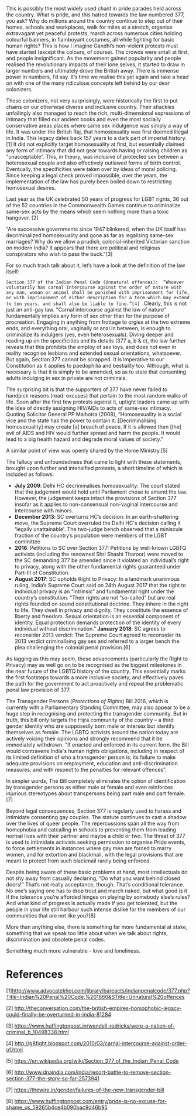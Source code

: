 <!-- TITLE: Section 377 of the IPC -->
<!-- SUBTITLE: “Kaun sa kanoon sabse bhattar? Tee saun sattatar, teen sau sattatar!” -->
 
This is possibly the most widely used chant in pride parades held across the country. What is pride, and this hatred towards the law numbered 377, you ask? Why do millions around the country continue to step out of their homes, schools and workplaces, walk for miles at a stretch, organise extravagant yet peaceful protests, march across numerous cities holding colourful banners, in flamboyant costumes, all while fighting for basic human rights? This is how I imagine Gandhi’s non-violent protests must have started (except the colours, of course). The crowds were small at first, and people insignificant. As the movement gained popularity and people realised the revolutionary impacts of their lone selves, it started to draw in larger numbers and ultimately drove the British away. There is immense power in numbers, I’d say. It’s time we realise this yet again and take a head on with one of the many ridiculous concepts left behind by our dear colonizers.

These colonizers, not very surprisingly, were historically the first to put chains on our otherwise diverse and inclusive country. Their shackles unfailingly also managed to reach the rich, multi-dimensional expressions of intimacy that filled our ancient books and even the most socially conservative areas places where same sex indulgence was simply a way of life. It was under the British Raj, that homosexuality was first deemed illegal in India. This legacy dates back 157 years to a dark part of imperial history.[1] It did not explicitly target homosexuality at first, but essentially claimed any form of intimacy that did not gear towards having or raising children as “unacceptable”. This, in theory, was inclusive of protected sex between a heterosexual couple and also effectively outlawed forms of birth control. Eventually, the specificities were taken over by ideas of moral policing. Since keeping a legal check proved impossible, over the years, the implementation of the law has purely been boiled down to restricting homosexual desires. 

Last year as the UK celebrated 50 years of progress for LGBT rights, 36 out of the 52 countries in the Commonwealth Games continue to criminalize same-sex acts by the means which seem nothing more than a toxic hangover. [2]

“Are successive governments since 1947 blinkered, when the UK itself has decriminalized homosexuality and gone as far as legalising same-sex marriages? Why do we allow a prudish, colonial-inherited Victorian sanction on modern India? It appears that there are political and religious conspirators who wish to pass the buck.”[3]
 
For so much trash talk about it, let’s have a look at the definition of the law itself:
 
`Section 377 of the Indian Penal Code (Unnatural offences): 
“Whoever voluntarily has carnal intercourse against the order of nature with any man, woman or animal shall be punished with imprisonment for life, or with imprisonment of either description for a term which may extend to ten years, and shall also be liable to fine.”[4]
`
Clearly, this is not just an anti-gay law. "Carnal intercourse against the law of nature" fundamentally implies any form of sex other than for the purpose of procreation. Engaging in anything from frottage to orgies at the two extreme ends, and everything oral, vaginally or anal in between, is enough to criminalize its indulgers (yes, even heterosexuals). Diving deeper and reading up on the specificities and its details (377 a, b & c), the law further reveals that this prohibits the employ of sex toys, and does not even in reality recognise lesbians and extended sexual orientations, whatsoever. But again, Section 377 cannot be scrapped. It is imperative to our Constitution as it applies to paedophilia and bestiality too. Although, what is necessary is that it is simply to be amended, so as to state that consenting adults indulging in sex in private are not criminals.

The surprising bit is that the supporters of 377 have never failed to handpick reasons (read: excuses) that pertain to the most random walks of life. Soon after the first few protests against it, uptight leaders came up with the idea of directly assigning HIV/AIDs to acts of same-sex intimacy. Quoting Solicitor General PP Malhotra (2008), “Homosexuality is a social vice and the state has the power to contain it. [Decriminalising homosexuality] may create [a] breach of peace. If it is allowed then [the] evil of AIDS and HIV would further spread and harm the people. It would lead to a big health hazard and degrade moral values of society."

A similar point of view was openly shared by the Home Ministry.[5]

The fallacy and unfoundedness that came to light with these statements, brought upon further and intensified protests, a short timeline of which is included as follows:

- **July 2009**: Delhi HC decriminalises homosexuality: The court stated that the judgement would hold until Parliament chose to amend the law. However, the judgement keeps intact the provisions of Section 377 insofar as it applies to non-consensual non-vaginal intercourse and intercourse with minors.
- **December 2013**: SC overturns HC’s decision: In an earth-shattering move, the Supreme Court overruled the Delhi HC's decision calling it 'legally unattainable'. The two-judge bench observed that a miniscule fraction of the country’s population were members of the LGBT committee
- **2016**: Petitions to SC over Section 377: Petitions by well-known LGBTQ activists (including the renowned Shri Shashi Tharoor) were moved to the SC demanding 377 be amended since it violated an individual’s right to privacy, along with the other fundamental rights guaranteed under Part-III of Constitution.
- **August 2017**: SC upholds Right to Privacy: In a landmark unanimous ruling, India’s Supreme Court said on 24th August 2017 that the right to individual privacy is an “intrinsic” and fundamental right under the country’s constitution. “Their rights are not “so-called” but are real rights founded on sound constitutional doctrine. They inhere in the right to life. They dwell in privacy and dignity. They constitute the essence of liberty and freedom. Sexual orientation is an essential component of identity. Equal protection demands protection of the identity of every individual without discrimination.”
**January 2018**: SC agrees to reconsider 2013 verdict: The Supreme Court agreed to reconsider its 2013 verdict criminalising gay sex and referred to a larger bench the plea challenging the colonial penal provision.[6]

As lagging as this may seem, these advancements (particularly the Right to Privacy) may as well go on to be recognised as the biggest milestones in the near future of the LGBTQ history of the country. This essentially marks the first footsteps towards a more inclusive society, and effectively paves the path for the government to act proactively and repeal the problematic penal law provision of 377.

The Transgender Persons (*Protections of Rights*) Bill 2016, which is currently with a Parliamentary Standing Committee, may also appear to be a huge step in recognising and protecting the transgender community. But in truth, this bill only targets the Hijra community of the country – a third gender identity who are supposedly born male or intersex but identify themselves as female. The LGBTQ activists around the nation today are actively voicing their opinions and strongly recommend that it be immediately withdrawn. 
"If enacted and enforced in its current form, the Bill would contravene India's human rights obligations, including in respect of its limited definition of who a transgender person is; its failure to make adequate provisions on employment, education and anti-discrimination measures; and with respect to the penalties for relevant offences”.

In simpler words, The Bill completely eliminates the option of identification by transgender persons as either male or female and even reinforces injurious stereotypes about transpersons being part male and part female.[7]

Beyond legal consequences, Section 377 is regularly used to harass and intimidate consenting gay couples. The statute continues to cast a shadow over the lives of queer people. The repercussions span all the way from homophobia and catcalling in schools to preventing them from leading normal lives with their partner and maybe a child or two. The threat of 377 is used to intimidate activists seeking permission to organise Pride events, to force settlements in instances where gay men are forced to marry women, and for extortion and blackmail, with the legal provisions that are meant to protect from such blackmail rarely being enforced.

Despite being aware of these basic problems at hand, most intellectuals do not shy away from casually declaring, “Do what you want behind closed doors!” That’s not really acceptance, though. That’s conditional tolerance. No one’s saying one has to drop trout and march naked, but what good is it if the tolerance you’re afforded hinges on playing by somebody else’s rules? And what kind of progress is actually made if you get tolerated, but the people in your life still harbour such intense dislike for the members of our communities that are not like you?[8]

More than anything else, there is something far more fundamental at stake, something that we speak too little about when we talk about rights, discrimination and obsolete penal codes.

Something much more vulnerable - love and loneliness.

# References
[1]http://www.advocatekhoj.com/library/bareacts/indianpenalcode/377.php?Title=Indian%20Penal%20Code,%201860&STitle=Unnatural%20offences

[2] http://theconversation.com/the-british-empires-homophobic-legacy-could-finally-be-overturned-in-india-81284

[3] https://www.huffingtonpost.in/wendell-rodricks/were-a-nation-of-criminal_b_10498338.html

[4] http://g8fight.blogspot.com/2010/03/carnal-intercourse-against-order-of.html

[5] https://en.wikipedia.org/wiki/Section_377_of_the_Indian_Penal_Code

[6] http://www.dnaindia.com/india/report-battle-to-remove-section-section-377-the-story-so-far-2573941

[7] https://thewire.in/gender/failures-of-the-new-transgender-bill

[8] https://www.huffingtonpost.com/entry/pride-is-no-excuse-for-shame_us_59265b4ce4b090bac9d46b95
